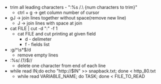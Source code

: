 * trim all leading characters - ":%s /.\\ {num characters to trim}"
	* ctrl + g -> get column number of cursor
* gJ -> join lines together without space(remove new line)
	* J -> join lines with space at join
* cat FILE | cut -d ":" -f 1
	* cat FILE and cut printing at given field
		* d - delimeter
		* f - fields list
* :g/^\s*$/d
	* remove empty lines
* :%s/.\{1}$//
	* delete one character from end of each line
* while read IN;do echo "http://$IN" >> snapback.txt; done < http_80.txt
	* while read VARIABLE_NAME; do TASK; done < FILE_TO_READ